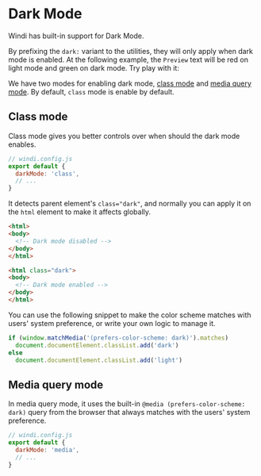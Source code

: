 # Dark Mode

Windi has built-in support for Dark Mode.

By prefixing the `dark:` variant to the utilities, they will only apply when dark mode is enabled. At the following example, the `Preview` text will be red on light mode and green on dark mode. Try play with it: 

<DarkModeSwitch />

<InlinePlayground :input="'text-red-400 dark:text-green-400'" :showCSS="true" :showPreview="true"/>

We have two modes for enabling dark mode, [class mode](#class-mode) and [media query mode](#media-query-mode). By default, `class` mode is enable by default.

## Class mode

Class mode gives you better controls over when should the dark mode enables.

```js
// windi.config.js
export default {
  darkMode: 'class',
  // ...
}
```

It detects parent element's `class="dark"`, and normally you can apply it on the `html` element to make it affects globally.

```html
<html>
<body>
  <!-- Dark mode disabled -->
</body>
</html>

<html class="dark">
<body>
  <!-- Dark mode enabled -->
</body>
</html>
```

You can use the following snippet to make the color scheme matches with users' system preference, or write your own logic to manage it.

```js
if (window.matchMedia('(prefers-color-scheme: dark)').matches)
  document.documentElement.classList.add('dark')
else
  document.documentElement.classList.add('light')
```

<InlinePlayground 
  :input="'text-white dark:text-white'" 
  :config="{ darkMode: 'class' }"
  :showCSS="true"
  :showPreview="false"
  :showMode="false"
  :showTabs="false"
  :showConfig="true"
  :enableConfig="true"
/>

## Media query mode 

In media query mode, it uses the built-in `@media (prefers-color-scheme: dark)` query from the browser that always matches with the users' system preference. 

```js
// windi.config.js
export default {
  darkMode: 'media',
  // ...
}
```

<InlinePlayground 
  :input="'text-white dark:text-white'" 
  :config="{ darkMode: 'media' }"
  :showCSS="true"
  :showPreview="false"
  :showMode="false"
  :showTabs="false"
  :showConfig="true"
  :enableConfig="true"
/>

